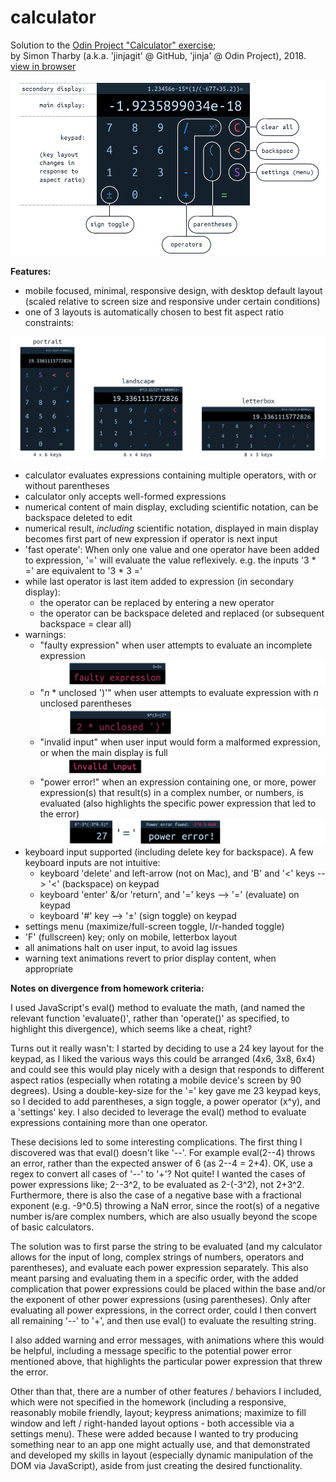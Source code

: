# calculator

Solution to the [Odin Project "Calculator" exercise](https://www.theodinproject.com/courses/web-development-101/lessons/calculator);  
by Simon Tharby (a.k.a. 'jinjagit' @ GitHub, 'jinja' @ Odin Project), 2018.  
[view in browser](https://jinjagit.github.io/calculator/)  

![overview of calculator](img/calcOverview.png)  

**Features:**  

* mobile focused, minimal, responsive design, with desktop default layout (scaled relative to screen size and responsive under certain conditions)
* one of 3 layouts is automatically chosen to best fit aspect ratio constraints:  

![different layouts of calculator](img/calcLayouts.png)
* calculator evaluates expressions containing multiple operators, with or without parentheses
* calculator only accepts well-formed expressions
* numerical content of main display, excluding scientific notation, can be backspace deleted to edit
* numerical result, _including_ scientific notation, displayed in main display becomes first part of new expression if operator is next input
* 'fast operate': When only one value and one operator have been added to expression, '=' will evaluate the value reflexively. e.g. the inputs '3 * =' are equivalent to '3 * 3 ='
* while last operator is last item added to expression (in secondary display):
  * the operator can be replaced by entering a new operator
  * the operator can be backspace deleted and replaced (or subsequent backspace = clear all)
* warnings:
  * "faulty expression" when user attempts to evaluate an incomplete expression
![faulty expression warning](img/faultyExpression.png)
  * "*n* * unclosed ')'" when user attempts to evaluate expression with *n* unclosed parentheses
![unclosed parentheses warning](img/unclosed.png)
  * "invalid input" when user input would form a malformed expression, or when the main display is full
![invalid input warning](img/invalidInput.png)
  * "power error!" when an expression containing one, or more, power expression(s) that result(s) in a complex number, or numbers, is evaluated (also highlights the specific power expression that led to the error)
![power error advice](img/powerError.png)
* keyboard input supported (including delete key for backspace). A few keyboard inputs are not intuitive:
  * keyboard 'delete' and left-arrow (not on Mac), and 'B' and '<' keys --> '<' (backspace) on keypad
  * keyboard 'enter' &/or 'return', and '=' keys --> '=' (evaluate) on keypad
  * keyboard '#' key --> '±' (sign toggle) on keypad
* settings menu (maximize/full-screen toggle, l/r-handed toggle)
* 'F' (fullscreen) key; only on mobile, letterbox layout
* all animations halt on user input, to avoid lag issues
* warning text animations revert to prior display content, when appropriate


**Notes on divergence from homework criteria:**

I used JavaScript's eval() method to evaluate the math, (and named the relevant function 'evaluate()', rather than 'operate()' as specified, to highlight this divergence), which seems like a cheat, right?

Turns out it really wasn't: I started by deciding to use a 24 key layout for the keypad, as I liked the various ways this could be arranged (4x6, 3x8, 6x4) and could see this would play nicely with a design that responds to different aspect ratios (especially when rotating a mobile device's screen by 90 degrees). Using a double-key-size for the '=' key gave me 23 keypad keys, so I decided to add parentheses, a sign toggle, a power operator (x^y), and a 'settings' key. I also decided to leverage the eval() method to evaluate expressions containing more than one operator.

These decisions led to some interesting complications. The first thing I discovered was that eval() doesn't like '--'. For example eval(2--4) throws an error, rather than the expected answer of 6 (as 2--4 = 2+4). OK, use a regex to convert all cases of '--' to '+'? Not quite! I wanted the cases of power expressions like; 2--3^2, to be evaluated as 2-(-3^2), not 2+3^2. Furthermore, there is also the case of a negative base with a fractional exponent (e.g. -9^0.5) throwing a NaN error, since the root(s) of a negative number is/are complex numbers, which are also usually beyond the scope of basic calculators.

The solution was to first parse the string to be evaluated (and my calculator allows for the input of long, complex strings of numbers, operators and parentheses), and evaluate each power expression separately. This also meant parsing and evaluating them in a specific order, with the added complication that power expressions could be placed within the base and/or the exponent of other power expressions (using parentheses). Only after evaluating all power expressions, in the correct order, could I then convert all remaining '--' to '+', and then use eval() to evaluate the resulting string.

I also added warning and error messages, with animations where this would be helpful, including a message specific to the potential power error mentioned above, that highlights the particular power expression that threw the error.

Other than that, there are a number of other features / behaviors I included, which were not specified in the homework (including a responsive, reasonably mobile friendly, layout; keypress animations; maximize to fill window and left / right-handed layout options - both accessible via a settings menu). These were added because I wanted to try producing something near to an app one might actually use, and that demonstrated and developed my skills in layout (especially dynamic manipulation of the DOM via JavaScript), aside from just creating the desired functionality.
